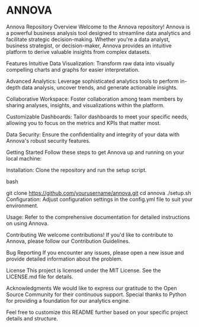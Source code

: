 # ANNOVA
Annova Repository
Overview
Welcome to the Annova repository! Annova is a powerful business analysis tool designed to streamline data analytics and facilitate strategic decision-making. Whether you're a data analyst, business strategist, or decision-maker, Annova provides an intuitive platform to derive valuable insights from complex datasets.

Features
Intuitive Data Visualization: Transform raw data into visually compelling charts and graphs for easier interpretation.

Advanced Analytics: Leverage sophisticated analytics tools to perform in-depth data analysis, uncover trends, and generate actionable insights.

Collaborative Workspace: Foster collaboration among team members by sharing analyses, insights, and visualizations within the platform.

Customizable Dashboards: Tailor dashboards to meet your specific needs, allowing you to focus on the metrics and KPIs that matter most.

Data Security: Ensure the confidentiality and integrity of your data with Annova's robust security features.

Getting Started
Follow these steps to get Annova up and running on your local machine:

Installation: Clone the repository and run the setup script.

bash

git clone https://github.com/yourusername/annova.git
cd annova
./setup.sh
Configuration: Adjust configuration settings in the config.yml file to suit your environment.

Usage: Refer to the comprehensive documentation for detailed instructions on using Annova.

Contributing
We welcome contributions! If you'd like to contribute to Annova, please follow our Contribution Guidelines.

Bug Reporting
If you encounter any issues, please open a new issue and provide detailed information about the problem.

License
This project is licensed under the MIT License. See the LICENSE.md file for details.

Acknowledgments
We would like to express our gratitude to the Open Source Community for their continuous support.
Special thanks to Python for providing a foundation for our analytics engine.

Feel free to customize this README further based on your specific project details and structure.
